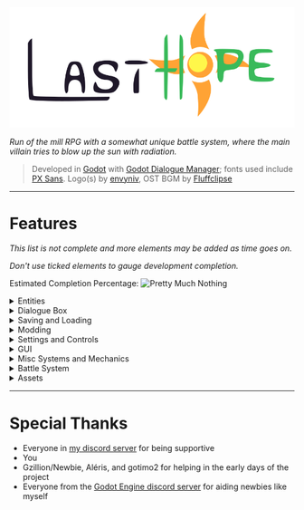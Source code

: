 [![# Official SVG Last Hope Logo](title.svg)](https://envyniv.github.io/Project-Hope)

_Run of the mill RPG with a somewhat unique battle system, where the main villain tries to blow up the sun with radiation._

> Developed in [Godot](https://godotengine.org/) with [Godot Dialogue Manager](https://github.com/nathanhoad/godot_dialogue_manager); fonts used include [PX Sans](https://github.com/teryror/pixel-fonts).
> Logo(s) by [envyniv](https://github.com/envyniv), OST BGM by [Fluffclipse](https://soundcloud.com/fluffclipse)

---

# Features
_This list is not complete and more elements may be added as time goes on._ 

_Don't use ticked elements to gauge development completion._

Estimated Completion Percentage:
![Pretty Much Nothing](https://progress-bar.dev/11?title=Overhauling%20Systems)

<details><summary>Entities</summary>

## Entities
  - [X] PlayerFollower -> PartyMember
  - [ ] Earthbound-like snake movement
  - [ ] _Parties_, Allow leader switch
  - [X] _Party -> AwareBase_:
  Instead of Party managing everything for the Player, make entities manage their own party, allowing for extra flexibility
  - [X] _FileMan's party funcs -> AwareBase_:
  Since entities now manage their parties, having the old functions makes little sense
  - [ ] _FileMan's item funcs -> AwareBase_?
  Should entities have their own inventories?
  - [ ] Stacking
    - [ ] Hide when colliding with `following`, show when not
    - [ ] Destroy when stacked
    - [ ] _NPC_, Stacking when joining party
  - [x] _Party members_, fix jittering
        ([related to normalized vectors](https://youtu.be/fZ6bOERw03M?t=123))
  - [x] _Party members_, fix always playing walk anim
  - [x] replace `snakeTail` & `follower` with a proper system
  - [ ] _NPC_, follow path node
  - [X] _NPC_, Remove "party dialog" property and "joins party" check.
  These things should be handled in dialogue scripts
  - [ ] Make proper use of state machines
  - [X] _AwareBase -> VesselBase_, _Lifeform -> Soul_

## Minor tweaks
  - [x] _Player_, fix bad animation names
  - [x] _NPC_, conditionally expose properties
  - [x] _Player_, Change Sprinting to Slingshot Running
  - [X] _Camera_, borrowing system:
  Instead of following only one entity, the camera will now remember every previous target, so that if its current target is deleted, the camera will being following the previous target, this should help avoiding hard crashes and add more flexibility
  - [X] _CameraLimits_, move to ReferenceRect

## Lifeforms
- [ ] use `_get_property_list()` instead of `export` for type safety when using the editor
  
</details>

<details><summary>Dialogue Box</summary>

  - [ ] Update to 1.17.10 spec
  - [ ] add speed modifiers as per Godot Dialogue Nodes
  - [x] make it so punctuation slows down text flow
  - [x] move to Godot Dialogue Nodes spec
  - [x] _dialogues_, fix itemnames and party member names not showing

</details>

<details><summary>Saving and Loading</summary>

  - [x] move to Godot Resource
  - [x] add previews
  - [x] allow for more than 3 saves
  - [x] fix Deleting save not giving focus back to plus button
  - [ ] _Save Slot Menu_, fix copy functionality
  - [X] _SaveFile_, remove party members?
  Since whole scene is saved, we can just use the party variable present in the Player entity. If not removing, use for save file sanitation.
  - [X] _SaveFile_, remove position and lead?
  Once again, since the whole current scene is saved, there really is no need for these to be in the save.
</details>

<details><summary>Modding</summary>

  - [x] _Save Slot_, mod selection dropdown
  - [x] _Mods_, implement loader
  - [ ] _FileMan_, load mods in folders

</details>

<details><summary>Settings and Controls</summary>

## Settings

- [x] allow a bunch of customization options (Volume, Text spd, video scaling)
- [x] make controller-friendly
- [x] add "Master" bus volume slider

## Controls

- [ ] _Controls_, make reboundable
  - [x] Keyboard
  - [ ] Controller
  - [ ] Mobile
- [x] _Controls_, fix scene
- [ ] Mobile
  
</details>

<details><summary>GUI</summary>

  - [x] _Pause Menu_, visual overhaul
  - [ ] UI Sounds
  - [ ] _Cursor_, Ddcouple from DiagBox
  - [ ] Dehardcode NodePaths

</details>

<details><summary>Misc Systems and Mechanics</summary>

  - [x] _Player_, split code in AwareBase, PlayerFollower, Player
  - [ ] _ScnChgTrigger_, implement on contact interact
  - [x] _ScnChgTrigger_, conditionally expose where on stage not null
  - [x] _Viewports_, replace `inbattle`, `inshop`, `indialog` with signals
  - [x] _FileMan_, offload all filechecks and loads to it
  - [x] _Splashscreen_, implement custom
  - [x] _Audio_, move volume management to Buses
  - [ ] _Photobooth_, replace setget with _get_property_list()
  - [ ] _Photobooth_, dehardcode node paths
  - [ ] _Party Member_, _MenuMoreMemberContainer_, _Player_, _SaveMenu_: dehardcode `NodePath`s
  - [ ] _ScnChgTrigger_, make it inherit from Interactable
    - [ ] _Interactable_, make it inherit from Area2D
  - [ ] fix custom classes not working properly / being seen as invalid hints;
  Apparently the order of the `extends` and `class_name` keyword matters.
  - [ ] _SceneManager_, rename `plsStartDialogue` to something more sensible

</details>

<details><summary>Battle System</summary>

  - [ ] Defense Phase (Tag)
  - [ ] Attack Phase (Turn-Based)
  - [ ] Item usage
  - [ ] _Skills_, implement

</details>

<details><summary>Assets</summary>

  - [ ] _Bella_, complete movement sprites
  - [ ] _Quinton_, complete movement sprites
  - [ ] _Charlie_, complete movement sprites
  - [ ] _Bella_, complete battle sprites
  - [ ] _Quinton_, complete battle sprites
  - [ ] _Charlie_, complete battle sprites

</details>

---

# Special Thanks

- Everyone in [my discord server](https://discord.gg/bNkDkHW) for being
  supportive
- You
- Gzillion/Newbie, Aléris, and gotimo2 for helping in the early days of the project
- Everyone from the [Godot Engine discord server](https://discord.gg/4JBkykG) for aiding newbies like myself
